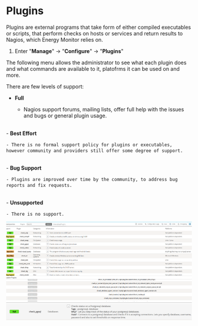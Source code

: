 # Plugins

Plugins are external programs that take form of either compiled executables or scripts, that perform checks on hosts or services and return results to Nagios, which Energy Monitor relies on. 

1. Enter "**Manage**" -> "**Configure**" -> "**Plugins**"

The following menu allows the administrator to see what each plugin does and what commands are available to it, platofrms it can be used on and more. 

There are few levels of support:

- <strong>Full</strong> 

    - Nagios support forums, mailing lists, offer full help with the issues and bugs or general plugin usage.
<br>
- <strong>Best Effort</strong>

    - There is no formal support policy for plugins or executables, however community and providers still offer some degree of support.
<br>
- <strong>Bug Support</strong> 

    - Plugins are improved over time by the community, to address bug reports and fix requests.
<br>
- <strong>Unsupported</strong> 

    - There is no support. 


![Plugins](/media/05_00_12_01_Plugins.png)
![Plugins](/media/05_00_12_02_Plugins.png)